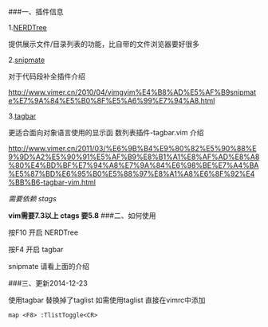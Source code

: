 ###一、插件信息

1.[NERDTree](http://www.vim.org/scripts/script.php?script_id=1658)

提供展示文件/目录列表的功能，比自带的文件浏览器要好很多

2.[snipmate](http://www.vim.org/scripts/script.php?script_id=2540>)

对于代码段补全插件介绍

http://www.vimer.cn/2010/04/vimgvim%E4%B8%AD%E5%AF%B9snipmate%E7%9A%84%E5%B0%8F%E5%A6%99%E7%94%A8.html

3.[tagbar](http://www.vim.org/scripts/script.php?script_id=3465)

更适合面向对象语言使用的显示函    数列表插件-tagbar.vim 介绍

http://www.vimer.cn/2011/03/%E6%9B%B4%E9%80%82%E5%90%88%E9%9D%A2%E5%90%91%E5%AF%B9%E8%B1%A1%E8%AF%AD%E8%A8%80%E4%BD%BF%E7%94%A8%E7%9A%84%E6%98%BE%E7%A4%BA%E5%87%BD%E6%95%B0%E5%88%97%E8%A1%A8%E6%8F%92%E4%BB%B6-tagbar-vim.html

*需要依赖  stags*

**vim需要7.3以上  ctags  要5.8**
###二、如何使用

按F10 开启 NERDTree

按F4 开启 tagbar

snipmate 请看上面的介绍


###三、更新2014-12-23

使用tagbar 替换掉了taglist  如需使用taglist 直接在vimrc中添加

	map <F8> :TlistToggle<CR> 

